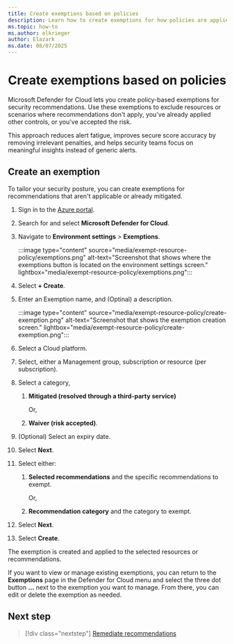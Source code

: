 ```yaml
---
title: Create exemptions based on policies
description: Learn how to create exemptions for how policies are applied to resources in Microsoft Defender for Cloud.
ms.topic: how-to
ms.author: elkrieger
author: Elazark
ms.date: 08/07/2025
---
```


# Create exemptions based on policies


Microsoft Defender for Cloud lets you create policy-based exemptions for security recommendations. Use these exemptions to exclude resources or scenarios where recommendations don't apply, you've already applied other controls, or you've accepted the risk.

This approach reduces alert fatigue, improves secure score accuracy by removing irrelevant penalties, and helps security teams focus on meaningful insights instead of generic alerts.

## Create an exemption

To tailor your security posture, you can create exemptions for recommendations that aren't applicable or already mitigated. 

1. Sign in to the [Azure portal](https://portal.azure.com).

1. Search for and select **Microsoft Defender for Cloud**.

1. Navigate to **Environment settings** > **Exemptions**.

    :::image type="content" source="media/exempt-resource-policy/exemptions.png" alt-text="Screenshot that shows where the exemptions button is located on the environment settings screen." lightbox="media/exempt-resource-policy/exemptions.png":::

1. Select **+ Create**.

1. Enter an Exemption name, and (Optinal) a description.

    :::image type="content" source="media/exempt-resource-policy/create-exemption.png" alt-text="Screenshot that shows the exemption creation screen." lightbox="media/exempt-resource-policy/create-exemption.png":::

1. Select a Cloud platform.

1. Select, either a Management group, subscription or resource (per subscription).

1. Select a category, <br>

    1. **Mitigated (resolved through a third-party service)** 
     
        Or, 

    1. **Waiver (risk accepted)**.

1. (Optional) Select an expiry date.

1. Select **Next**.

1. Select either: <br>

    1. **Selected recommendations** and the specific recommendations to exempt.
    
        Or,

    1. **Recommendation category** and the  category to exempt.

1. Select **Next**.

1. Select **Create**.

The exemption is created and applied to the selected resources or recommendations.

If you want to view or manage existing exemptions, you can return to the **Exemptions** page in the Defender for Cloud menu and select the three dot button **...** next to the exemption you want to manage. From there, you can edit or delete the exemption as needed.

## Next step

> [!div class="nextstep"]
> [Remediate recommendations](implement-security-recommendations.md)  